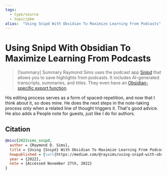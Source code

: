 ```yaml
---
tags:
  - type/source
  - topic/pkm
alias:  "Using Snipd With Obsidian To Maximize Learning From Podcasts"
---
```

# Using Snipd With Obsidian To Maximize Learning From Podcasts

> [!summary] Summary
> Raymond Sims uses the podcast app [Snipd](https://www.snipd.com/) that allows you to save highlights from podcasts. It includes AI-generated transcripts, summaries, and titles. They even have an [Obsidian-specific export function](https://blog.snipd.com/how-to-export-your-podcast-highlights-to-obsidian-54208c06d491).

His editing process serves as a form of spaced-repetition, and now that I think about it, so does mine. He does the next steps in the note-taking process only when a related line of thought triggers it. That's good advice. He also adds a People note for guests, just like I do for authors.

## Citation

```bibtex
@misc{2022sims_snipd, 
  author = {Raymond D. Sims}, 
  title = {Using {Snipd} With Obsidian To Maximize Learning From Podcasts},
  howpublished = {\url{https://medium.com/@raysims/using-snipd-with-obsidian-to-maximize-learning-from-podcasts-990a8a8cb4f}}, 
  year = {2022}, 
  note = {Accessed November 27th, 2022}
}
```

